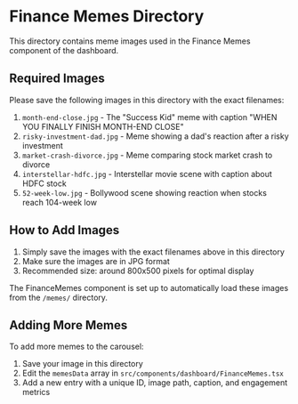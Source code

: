 # Finance Memes Directory

This directory contains meme images used in the Finance Memes component of the dashboard.

## Required Images

Please save the following images in this directory with the exact filenames:

1. `month-end-close.jpg` - The "Success Kid" meme with caption "WHEN YOU FINALLY FINISH MONTH-END CLOSE"
2. `risky-investment-dad.jpg` - Meme showing a dad's reaction after a risky investment
3. `market-crash-divorce.jpg` - Meme comparing stock market crash to divorce
4. `interstellar-hdfc.jpg` - Interstellar movie scene with caption about HDFC stock
5. `52-week-low.jpg` - Bollywood scene showing reaction when stocks reach 104-week low

## How to Add Images

1. Simply save the images with the exact filenames above in this directory
2. Make sure the images are in JPG format
3. Recommended size: around 800x500 pixels for optimal display

The FinanceMemes component is set up to automatically load these images from the `/memes/` directory.

## Adding More Memes

To add more memes to the carousel:
1. Save your image in this directory
2. Edit the `memesData` array in `src/components/dashboard/FinanceMemes.tsx`
3. Add a new entry with a unique ID, image path, caption, and engagement metrics 